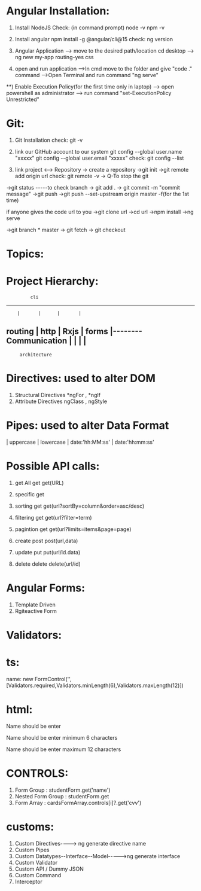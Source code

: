 Angular Installation:
=====================
1) Install NodeJS
Check: (in command prompt)
      node -v
      npm -v

2) Install angular
npm install -g @angular/cli@15
check:
      ng version

3) Angular Application
   --> move to the desired path/location
       cd desktop
   --> ng new my-app
       routing-yes
       css

4) open and run application
   -->In cmd move to the folder and give "code ." command
   -->Open Terminal and run command "ng serve"

**) Enable Execution Policy(for the first time only in laptop)
    --> open powershell as administrator
    --> run command "set-ExecutionPolicy Unrestricted"





Git:
====
1) Git Installation
   check: git -v

2) link our GitHub account to our system
   git config --global user.name "xxxxx"
   git config --global user.email "xxxxx"
   check:
   git config --list

3) link project <--> Repository
  -> create a repository
  ->git init
  ->git remote add origin url
       check: git remote -v
  -> Q-To stop the git

  ->git status -----to check branch
  -> git add .
  -> git commit -m "commit message"
  ->git push
       ->git push --set-upstream origin master -f(for the 1st time)


if anyone gives the code url to you
  ->git clone url
  ->cd url
  ->npm install
  ->ng serve

  ->git branch * master
  -> git fetch
  -> git checkout



Topics:
=======

Project Hierarchy:  
==================

             cli
--------------------------------
        |       |      |       |
routing | http  | Rxjs | forms |-------- Communication
        |       |      |       |   
--------------------------------
         architecture



Directives: used to alter DOM
===========
1) Structural Directives
   *ngFor , *ngIf
2) Attribute Directives
   ngClass , ngStyle



Pipes: used to alter Data Format
======
| uppercase
| lowercase
| date:'hh:MM:ss'
| date:'hh:mm:ss'


Possible API calls:
===================
1) get All          get        get(URL)
2) specific         get      
3) sorting          get        get(url?sortBy=column&order=asc/desc)
4) filtering        get        get(url?filter=term)
5) pagintion        get        get(url?limits=items&page=page)

6) create           post       post(url,data)
7) update           put        put(url/id.data)
8) delete           delete     delete(url/id)            


Angular Forms:
==============
1) Template Driven
2) Rgiteactive Form


Validators:
===========

ts:
===
name: new FormControl('',[Validators.required,Validators.minLength(6),Validators.maxLength(12)])

html:
=====
 <div *ngIf="CONTROLS?.touched && CONTROLS?.invalid">
        <p *ngIf="CONTROLS?.errors?.['required']">Name should be enter</p>
        <p *ngIf="CONTROLS?.errors?.['minlength']">Name should be enter minimum 6 characters</p>
        <p *ngIf="CONTROLS?.errors?.['maxlength']">Name should be enter maximum 12 characters</p>
    </div>

CONTROLS:
=========
1) Form Group : studentForm.get('name')
2) Nested Form Group : studentForm.get
3) Form Array : cardsFormArray.controls[i]?.get('cvv')


customs:
========
1) Custom Directives----> ng generate directive name
2) Custom Pipes
3) Custom Datatypes--Interface--Model----->ng generate interface
4) Custom Validator
5) Custom API / Dummy JSON
6) Custom Command
7) Interceptor